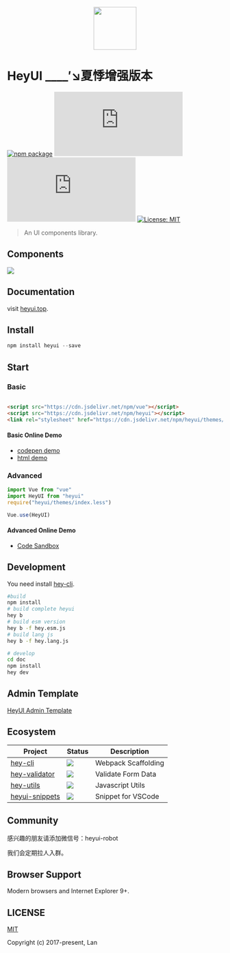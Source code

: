 <p align="center">
  <img height="100"  width="100" src="https://www.heyui.top/static/images/logo.png"/>
</p>

# HeyUI ____′↘夏悸增强版本

[![npm package](https://img.shields.io/npm/v/heyui.svg?style=flat-square)](https://www.npmjs.org/package/heyui)
![JS gzip size](http://img.badgesize.io/https://unpkg.com/heyui/dist/heyui.esm.js?style=flat-square&compression=gzip&label=gzip%20size:%20JS)
![CSS gzip size](http://img.badgesize.io/https://unpkg.com/heyui/themes/index.css?style=flat-square&compression=gzip&label=gzip%20size:%20CSS)
[![License: MIT](https://img.shields.io/badge/License-MIT-yellow.svg?style=flat-square)](LICENSE)

> An UI components library.

## Components

<img src="https://raw.githubusercontent.com/heyui/heyui/master/doc/static/images/mindmap.png" style="max-width: 700px"/>

## Documentation

visit [heyui.top](http://www.heyui.top).

## Install

```js
npm install heyui --save
```

## Start

### Basic

```html

<script src="https://cdn.jsdelivr.net/npm/vue"></script>
<script src="https://cdn.jsdelivr.net/npm/heyui"></script>
<link rel="stylesheet" href="https://cdn.jsdelivr.net/npm/heyui/themes/index.css"></link>

```

#### Basic Online Demo

- [codepen demo](https://codepen.io/vvpvvp/pen/WJYKyq)
- [html demo](https://www.heyui.top/simple.html)

### Advanced

```js
import Vue from "vue"
import HeyUI from "heyui"
require("heyui/themes/index.less")

Vue.use(HeyUI)
```

#### Advanced Online Demo

- [Code Sandbox](https://codesandbox.io/s/github/vvpvvp/hey-demos/tree/master/)

## Development

You need install [hey-cli](https://www.npmjs.org/package/hey-cli).

```sh
#build
npm install
# build complete heyui
hey b
# build esm version
hey b -f hey.esm.js
# build lang js
hey b -f hey.lang.js

# develop
cd doc
npm install
hey dev

```

## Admin Template

[HeyUI Admin Template](http://admin.heyui.top)

## Ecosystem

<table>
  <thead>
    <tr>
      <th>Project</th>
      <th>Status</th>
      <th>Description</th>
    </tr>
  </thead>
  <tbody>
    <tr>
      <td><a href="https://www.npmjs.com/package/hey-cli" rel="nofollow">hey-cli</a></td>
      <td>
        <a href="https://www.npmjs.org/package/hey-cli" target="_blank">
          <img src="https://img.shields.io/npm/v/hey-cli.svg?style=flat-square">
        </a></td>
      <td>Webpack Scaffolding</td>
    </tr>
    <tr>
      <td><a href="https://www.npmjs.com/package/hey-validator" rel="nofollow">hey-validator</a></td>
      <td><a href="https://www.npmjs.org/package/hey-validator" target="_blank">
          <img src="https://img.shields.io/npm/v/hey-validator.svg?style=flat-square">
        </a></td>
      <td>Validate Form Data</td>
    </tr>
    <tr>
      <td><a href="https://www.npmjs.com/package/hey-utils" rel="nofollow">hey-utils</a></td>
      <td><a href="https://www.npmjs.org/package/hey-utils" target="_blank">
          <img src="https://img.shields.io/npm/v/hey-utils.svg?style=flat-square">
        </a></td>
      <td>Javascript Utils</td>
    </tr>
    <tr>
      <td><a href="https://marketplace.visualstudio.com/items?itemName=vvpvvp.heyui-snippets" rel="nofollow">heyui-snippets</a></td>
      <td><a href="https://marketplace.visualstudio.com/items?itemName=vvpvvp.heyui-snippets" target="_blank">
          <img src="https://vsmarketplacebadge.apphb.com/version-short/vvpvvp.heyui-snippets.svg?style=flat-square">
        </a></td>
      <td>Snippet for VSCode</td>
    </tr>
  </tbody>
</table>

## Community

感兴趣的朋友请添加微信号：heyui-robot

我们会定期拉人入群。

## Browser Support

Modern browsers and Internet Explorer 9+.

## LICENSE

[MIT](https://opensource.org/licenses/MIT)

Copyright (c) 2017-present, Lan
